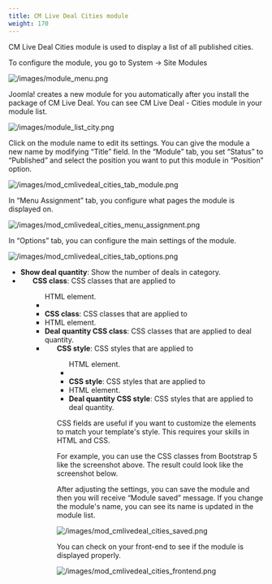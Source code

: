 ```yaml
---
title: CM Live Deal Cities module
weight: 170
---
```

CM Live Deal Cities module is used to display a list of all published cities.

To configure the module, you go to System -> Site Modules

![/images/module_menu.png](/images/module_menu.png)

Joomla! creates a new module for you automatically after you install the package of CM Live Deal. You can see CM Live Deal - Cities module in your module list.

![/images/module_list_city.png](/images/module_list_city.png)

Click on the module name to edit its settings. You can give the module a new name by modifying “Title” field. In the “Module” tab, you set “Status” to “Published” and select the position you want to put this module in “Position” option.

![/images/mod_cmlivedeal_cities_tab_module.png](/images/mod_cmlivedeal_cities_tab_module.png)

In “Menu Assignment” tab, you configure what pages the module is displayed on.

![/images/mod_cmlivedeal_cities_menu_assignment.png](/images/mod_cmlivedeal_cities_menu_assignment.png)

In “Options” tab, you can configure the main settings of the module.

![/images/mod_cmlivedeal_cities_tab_options.png](/images/mod_cmlivedeal_cities_tab_options.png)

*   **Show deal quantity**: Show the number of deals in category.
*   **<ul> CSS class**: CSS classes that are applied to <ul> HTML element.
*   **<li> CSS class**: CSS classes that are applied to <li> HTML element.
*   **Deal quantity CSS class**: CSS classes that are applied to deal quantity.
*   **<ul> CSS style**: CSS styles that are applied to <ul> HTML element.
*   **<li> CSS style**: CSS styles that are applied to <li> HTML element.
*   **Deal quantity CSS style**: CSS styles that are applied to deal quantity.

CSS fields are useful if you want to customize the elements to match your template's style. This requires your skills in HTML and CSS.

For example, you can use the CSS classes from Bootstrap 5 like the screenshot above. The result could look like the screenshot below.

After adjusting the settings, you can save the module and then you will receive “Module saved” message. If you change the module's name, you can see its name is updated in the module list.

![/images/mod_cmlivedeal_cities_saved.png](/images/mod_cmlivedeal_cities_saved.png)

You can check on your front-end to see if the module is displayed properly.

![/images/mod_cmlivedeal_cities_frontend.png](/images/mod_cmlivedeal_cities_frontend.png)